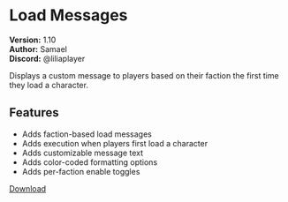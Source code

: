 # Load Messages

**Version:** 1.10  
**Author:** Samael  
**Discord:** @liliaplayer  

Displays a custom message to players based on their faction the first time they load a character.

## Features

- Adds faction-based load messages
- Adds execution when players first load a character
- Adds customizable message text
- Adds color-coded formatting options
- Adds per-faction enable toggles

[Download](https://github.com/LiliaFramework/Modules/raw/refs/heads/gh-pages/loadmessages.zip)
